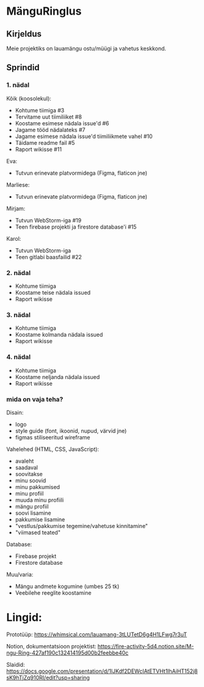 # MänguRinglus

## Kirjeldus
Meie projektiks on lauamängu ostu/müügi ja vahetus keskkond.

## Sprindid
### 1. nädal

Kõik (koosolekul):
* Kohtume tiimiga #3 
* Tervitame uut tiimiliiket #8 
* Koostame esimese nädala issue'd #6 
* Jagame tööd nädalateks #7
* Jagame esimese nädala issue'd tiimiliikmete vahel #10
* Täidame readme fail #5
* Raport wikisse #11

Eva:
* Tutvun erinevate platvormidega (Figma, flaticon jne)

Marliese:
* Tutvun erinevate platvormidega (Figma, flaticon jne)

Mirjam:
* Tutvun WebStorm-iga #19
* Teen firebase projekti ja firestore database'i #15

Karol:
* Tutvun WebStorm-iga
* Teen gitlabi baasfailid #22

### 2. nädal
* Kohtume tiimiga
* Koostame teise nädala issued
* Raport wikisse 

### 3. nädal
* Kohtume tiimiga
* Koostame kolmanda nädala issued
* Raport wikisse 
### 4. nädal
* Kohtume tiimiga
* Koostame neljanda nädala issued
* Raport wikisse 

### mida on vaja teha?
Disain:
* logo
* style guide (font, ikoonid, nupud, värvid jne)
* figmas stiliseeritud wireframe

Vahelehed (HTML, CSS, JavaScript):
* avaleht
* saadaval
* soovitakse
* minu soovid
* minu pakkumised
* minu profiil
* muuda minu profiili
* mängu profiil 
* soovi lisamine
* pakkumise lisamine
* "vestlus/pakkumise tegemine/vahetuse kinnitamine"
* "viimased teated"

Database:
* Firebase projekt
* Firestore database

Muu/varia:
* Mängu andmete kogumine (umbes 25 tk)
* Veebilehe reeglite koostamine

# Lingid:

Prototüüp:
https://whimsical.com/lauamang-3tLUTetD6g4H1LFwg7r3uT

Notion, dokumentatsioon projektist:
https://fire-activity-5d4.notion.site/M-ngu-Ring-427af190c132414195d00b2feebbe40c

Slaidid:
https://docs.google.com/presentation/d/1lJKdf2DEWcIAtETVHt1lhAiHT152j8sK9hTjZq910RI/edit?usp=sharing
